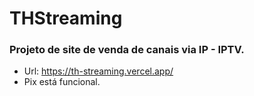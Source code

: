 ﻿# THStreaming
 ### Projeto de site de venda de canais via IP - IPTV.
 - Url: https://th-streaming.vercel.app/
 - Pix está funcional.  
